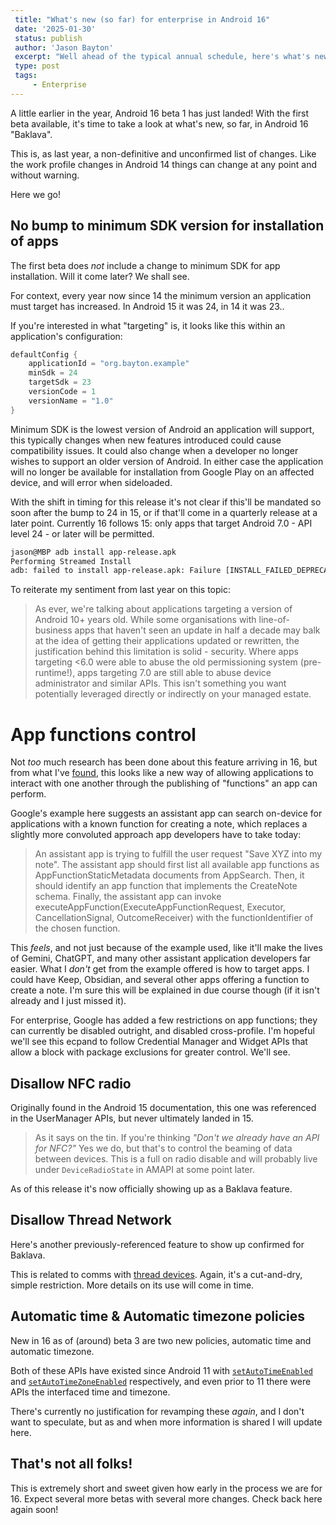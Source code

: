 ```yaml
---
 title: "What's new (so far) for enterprise in Android 16"
 date: '2025-01-30'
 status: publish
 author: 'Jason Bayton'
 excerpt: "Well ahead of the typical annual schedule, here's what's new (so far) in Android 16 for enterprise."
 type: post
 tags:
     - Enterprise
---
```


A little earlier in the year, Android 16 beta 1 has just landed! With the first beta available, it's time to take a look at what's new, so far, in Android 16 "Baklava".

This is, as last year, a non-definitive and unconfirmed list of changes. Like the work profile changes in Android 14 things can change at any point and without warning. 

Here we go!

## No bump to minimum SDK version for installation of apps

The first beta does _not_ include a change to minimum SDK for app installation. Will it come later? We shall see. 

For context, every year now since 14 the minimum version an application must target has increased. In Android 15 it was 24, in 14 it was 23.. 

If you're interested in what "targeting" is, it looks like this within an application's configuration:

```kotlin
defaultConfig {
    applicationId = "org.bayton.example"
    minSdk = 24
    targetSdk = 23
    versionCode = 1
    versionName = "1.0"
}
```

Minimum SDK is the lowest version of Android an application will support, this typically changes when new features introduced could cause compatibility issues. It could also change when a developer no longer wishes to support an older version of Android. In either case the application will no longer be available for installation from Google Play on an affected device, and will error when sideloaded.

With the shift in timing for this release it's not clear if this'll be mandated so soon after the bump to 24 in 15, or if that'll come in a quarterly release at a later point. Currently 16 follows 15: only apps that target Android 7.0 - API level 24 - or later will be permitted. 

```bash
jason@MBP adb install app-release.apk
Performing Streamed Install
adb: failed to install app-release.apk: Failure [INSTALL_FAILED_DEPRECATED_SDK_VERSION: App package must target at least SDK version 24, but found 23]
```

To reiterate my sentiment from last year on this topic: 

> As ever, we're talking about applications targeting a version of Android 10+ years old. While some organisations with line-of-business apps that haven't seen an update in half a decade may balk at the idea of getting their applications updated or rewritten, the justification behind this limitation is solid - security. Where apps targeting <6.0 were able to abuse the old permissioning system (pre-runtime!), apps targeting 7.0 are still able to abuse device administrator and similar APIs. This isn't something you want potentially leveraged directly or indirectly on your managed estate.

# App functions control

Not _too_ much research has been done about this feature arriving in 16, but from what I've [found](https://developer.android.com/reference/android/app/appfunctions/AppFunctionManager), this looks like a new way of allowing applications to interact with one another through the publishing of "functions" an app can perform. 

Google's example here suggests an assistant app can search on-device for applications with a known function for creating a note, which replaces a slightly more convoluted approach app developers have to take today:

> An assistant app is trying to fulfill the user request "Save XYZ into my note". The assistant app should first list all available app functions as AppFunctionStaticMetadata documents from AppSearch. Then, it should identify an app function that implements the CreateNote schema. Finally, the assistant app can invoke executeAppFunction(ExecuteAppFunctionRequest, Executor, CancellationSignal, OutcomeReceiver) with the functionIdentifier of the chosen function.

This _feels_, and not just because of the example used, like it'll make the lives of Gemini, ChatGPT, and many other assistant application developers far easier. What I _don't_ get from the example offered is how to target apps. I could have Keep, Obsidian, and several other apps offering a function to create a note. I'm sure this will be explained in due course though (if it isn't already and I just missed it).

For enterprise, Google has added a few restrictions on app functions; they can currently be disabled outright, and disabled cross-profile. I'm hopeful we'll see this ecpand to follow Credential Manager and Widget APIs that allow a block with package exclusions for greater control. We'll see.

## Disallow NFC radio

Originally found in the Android 15 documentation, this one was referenced in the UserManager APIs, but never ultimately landed in 15. 

> As it says on the tin. If you're thinking _"Don't we already have an API for NFC?"_ Yes we do, but that's to control the beaming of data between devices. This is a full on radio disable and will probably live under `DeviceRadioState` in AMAPI at some point later.

As of this release it's now officially showing up as a Baklava feature.

## Disallow Thread Network

Here's another previously-referenced feature to show up confirmed for Baklava.

This is related to comms with [thread devices](https://en.wikipedia.org/wiki/Thread_(network_protocol)). Again, it's a cut-and-dry, simple restriction. More details on its use will come in time.

## Automatic time & Automatic timezone policies

New in 16 as of (around) beta 3 are two new policies, automatic time and automatic timezone.

Both of these APIs have existed since Android 11 with [`setAutoTimeEnabled`](https://developer.android.com/reference/android/app/admin/DevicePolicyManager#setAutoTimeEnabled(android.content.ComponentName,%20boolean)) and [`setAutoTimeZoneEnabled`](https://developer.android.com/reference/android/app/admin/DevicePolicyManager#setAutoTimeZoneEnabled(android.content.ComponentName,%20boolean)) respectively, and even prior to 11 there were APIs the interfaced time and timezone.

There's currently no justification for revamping these _again_, and I don't want to speculate, but as and when more information is shared I will update here.

## That's not all folks!

This is extremely short and sweet given how early in the process we are for 16. Expect several more betas with several more changes. Check back here again soon!
